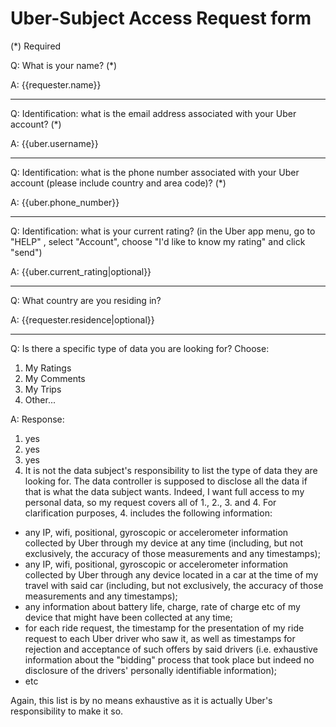 Uber-Subject Access Request form
================================

(*) Required

Q: What is your name? (*)

A: {{requester.name}}

-----
Q: Identification: what is the email address associated with your Uber account? (*)

A: {{uber.username}}

-----
Q: Identification: what is the phone number associated with your Uber account (please include country and area code)? (*)

A: {{uber.phone_number}}

-----

Q: Identification: what is your current rating? (in the Uber app menu, go to "HELP" , select "Account", choose "I'd like to know my rating" and click "send")

A: {{uber.current_rating|optional}}

------

Q: What country are you residing in?

A: {{requester.residence|optional}}

------

Q: Is there a specific type of data you are looking for? Choose:

1. My Ratings
2. My Comments
3. My Trips
4. Other...

A: Response:

1. yes
2. yes
3. yes
4. It is not the data subject's responsibility to list the type of data they are looking for. The data controller is supposed to disclose all the data if that is what the data subject wants. Indeed, I want full access to my personal data, so my request covers all of 1., 2., 3. and 4. For clarification purposes, 4. includes the following information: 
 - any IP, wifi, positional, gyroscopic or accelerometer information collected by Uber through my device at any time (including, but not exclusively, the accuracy of those measurements and any timestamps); 
 - any IP, wifi, positional, gyroscopic or accelerometer information collected by Uber through any device located in a car at the time of my travel with said car (including, but not exclusively, the accuracy of those measurements and any timestamps); 
 - any information about battery life, charge, rate of charge etc of my device that might have been collected at any time; 
 - for each ride request, the timestamp for the presentation of my ride request to each Uber driver who saw it, as well as timestamps for rejection and acceptance of such offers by said drivers (i.e. exhaustive information about the "bidding" process that took place but indeed no disclosure of the drivers' personally identifiable information);
 - etc

Again, this list is by no means exhaustive as it is actually Uber's responsibility to make it so. 

